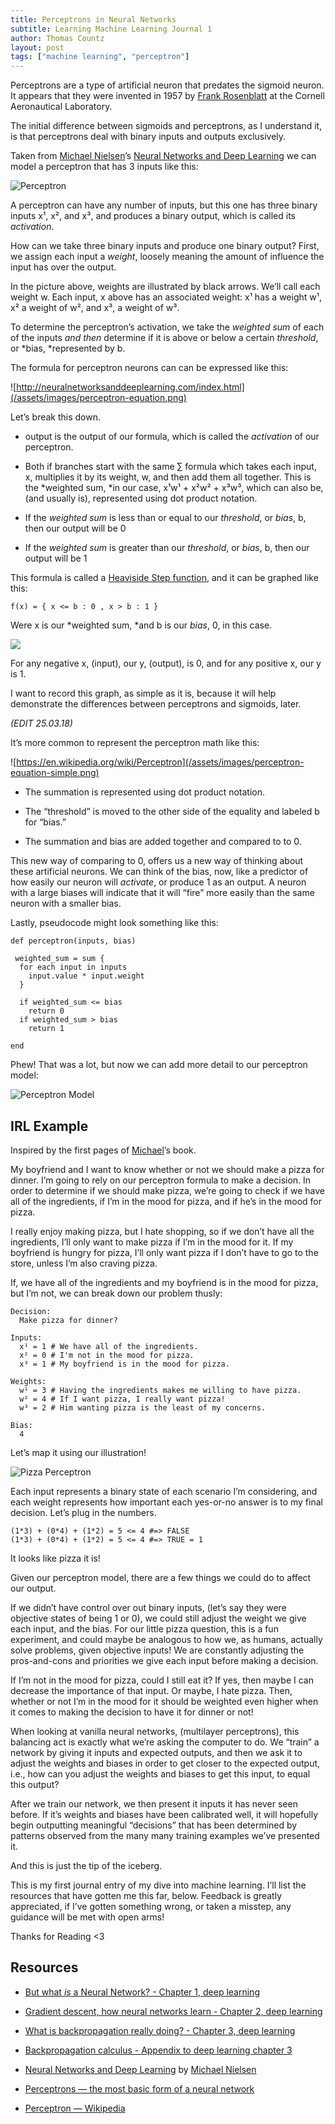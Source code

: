```yaml
---
title: Perceptrons in Neural Networks
subtitle: Learning Machine Learning Journal 1
author: Thomas Countz
layout: post
tags: ["machine learning", "perceptron"]
---
```


Perceptrons are a type of artificial neuron that predates the sigmoid neuron. It appears that they were invented in 1957 by [Frank Rosenblatt](https://en.wikipedia.org/wiki/Frank_Rosenblatt) at the Cornell Aeronautical Laboratory.

The initial difference between sigmoids and perceptrons, as I understand it, is that perceptrons deal with binary inputs and outputs exclusively.

Taken from [Michael Nielsen](http://michaelnielsen.org/)’s [Neural Networks and Deep Learning](http://neuralnetworksanddeeplearning.com/index.html) we can model a perceptron that has 3 inputs like this:

![Perceptron](/assets/images/perceptron-basic.jpeg)

A perceptron can have any number of inputs, but this one has three binary inputs x¹, x², and x³, and produces a binary output, which is called its *activation*.

How can we take three binary inputs and produce one binary output? First, we assign each input a *weight*, loosely meaning the amount of influence the input has over the output.

In the picture above, weights are illustrated by black arrows. We’ll call each weight w. Each input, x above has an associated weight: x¹ has a weight w¹, x² a weight of w², and x³, a weight of w³.

To determine the perceptron’s activation, we take the *weighted sum* of each of the inputs *and then* determine if it is above or below a certain *threshold*, or *bias, *represented by b.

The formula for perceptron neurons can can be expressed like this:

![http://neuralnetworksanddeeplearning.com/index.html](/assets/images/perceptron-equation.png)

Let’s break this down.

* output is the output of our formula, which is called the *activation* of our perceptron.

* Both if branches start with the same ∑ formula which takes each input, x, multiplies it by its weight, w, and then add them all together. This is the *weighted sum, *in our case, x¹w¹ + x²w² + x³w³, which can also be, (and usually is), represented using dot product notation.

* If the *weighted sum* is less than or equal to our *threshold*, or *bias*, b, then our output will be 0

* If the *weighted sum* is greater than our *threshold*, or *bias*, b, then our output will be 1

This formula is called a [Heaviside Step function](https://en.wikipedia.org/wiki/Heaviside_step_function), and it can be graphed like this:

```
f(x) = { x <= b : 0 , x > b : 1 }
```

Were x is our *weighted sum, *and b is our *bias*, 0, in this case.

![](/assets/images/step-function.png)

For any negative x, (input), our y, (output), is 0, and for any positive x, our y is 1.

I want to record this graph, as simple as it is, because it will help demonstrate the differences between perceptrons and sigmoids, later.

*(EDIT 25.03.18)*

It’s more common to represent the perceptron math like this:

![https://en.wikipedia.org/wiki/Perceptron](/assets/images/perceptron-equation-simple.png)

* The summation is represented using dot product notation.

* The “threshold” is moved to the other side of the equality and labeled b for “bias.”

* The summation and bias are added together and compared to to 0.

This new way of comparing to 0, offers us a new way of thinking about these artificial neurons. We can think of the bias, now, like a predictor of how easily our neuron will *activate*, or produce 1 as an output. A neuron with a large biases will indicate that it will “fire” more easily than the same neuron with a smaller bias.

Lastly, pseudocode might look something like this:

```
def perceptron(inputs, bias)

 weighted_sum = sum {
  for each input in inputs
    input.value * input.weight
  }

  if weighted_sum <= bias
    return 0
  if weighted_sum > bias
    return 1

end
```

Phew! That was a lot, but now we can add more detail to our perceptron model:

![Perceptron Model](/assets/images/perceptron-model2.png)

## IRL Example

Inspired by the first pages of [Michael](http://michaelnielsen.org/)’s book.

My boyfriend and I want to know whether or not we should make a pizza for dinner. I’m going to rely on our perceptron formula to make a decision. In order to determine if we should make pizza, we’re going to check if we have all of the ingredients, if I’m in the mood for pizza, and if he’s in the mood for pizza.

I really enjoy making pizza, but I hate shopping, so if we don’t have all the ingredients, I’ll only want to make pizza if I’m in the mood for it. If my boyfriend is hungry for pizza, I’ll only want pizza if I don’t have to go to the store, unless I’m also craving pizza.

If, we have all of the ingredients and my boyfriend is in the mood for pizza, but I’m not, we can break down our problem thusly:

```
Decision:
  Make pizza for dinner?

Inputs:
  x¹ = 1 # We have all of the ingredients.
  x² = 0 # I'm not in the mood for pizza.
  x³ = 1 # My boyfriend is in the mood for pizza.

Weights:
  w¹ = 3 # Having the ingredients makes me willing to have pizza.
  w² = 4 # If I want pizza, I really want pizza!
  w³ = 2 # Him wanting pizza is the least of my concerns.

Bias:
  4
```

Let’s map it using our illustration!

![Pizza Perceptron](/assets/images/pizza-perceptron.png)

Each input represents a binary state of each scenario I’m considering, and each weight represents how important each yes-or-no answer is to my final decision. Let’s plug in the numbers.

```
(1*3) + (0*4) + (1*2) = 5 <= 4 #=> FALSE
(1*3) + (0*4) + (1*2) = 5 <= 4 #=> TRUE = 1
```

It looks like pizza it is!

Given our perceptron model, there are a few things we could do to affect our output.

If we didn’t have control over out binary inputs, (let’s say they were objective states of being 1 or 0), we could still adjust the weight we give each input, and the bias. For our little pizza question, this is a fun experiment, and could maybe be analogous to how we, as humans, actually solve problems, given objective inputs! We are constantly adjusting the pros-and-cons and priorities we give each input before making a decision.

If I’m not in the mood for pizza, could I still eat it? If yes, then maybe I can decrease the importance of that input. Or maybe, I hate pizza. Then, whether or not I’m in the mood for it should be weighted even higher when it comes to making the decision to have it for dinner or not!

When looking at vanilla neural networks, (multilayer perceptrons), this balancing act is exactly what we’re asking the computer to do. We “train” a network by giving it inputs and expected outputs, and then we ask it to adjust the weights and biases in order to get closer to the expected output, i.e., how can you adjust the weights and biases to get this input, to equal this output?

After we train our network, we then present it inputs it has never seen before. If it’s weights and biases have been calibrated well, it will hopefully begin outputting meaningful “decisions” that has been determined by patterns observed from the many many training examples we’ve presented it.

And this is just the tip of the iceberg.

This is my first journal entry of my dive into machine learning. I’ll list the resources that have gotten me this far, below. Feedback is greatly appreciated, if I’ve gotten something wrong, or taken a misstep, any guidance will be met with open arms!

Thanks for Reading <3

## Resources

* [But what *is* a Neural Network? - Chapter 1, deep learning](https://www.youtube.com/watch?v=aircAruvnKk&t=6s)

* [Gradient descent, how neural networks learn - Chapter 2, deep learning](https://www.youtube.com/watch?v=IHZwWFHWa-w)

* [What is backpropagation really doing? - Chapter 3, deep learning](https://www.youtube.com/watch?v=Ilg3gGewQ5U)

* [Backpropagation calculus - Appendix to deep learning chapter 3](https://www.youtube.com/watch?v=tIeHLnjs5U8)

* [Neural Networks and Deep Learning](https://neuralnetworksanddeeplearning.com/index.html) by [Michael Nielsen](http://michaelnielsen.org/)

* [Perceptrons — the most basic form of a neural network](https://appliedgo.net/perceptron/)

* [Perceptron — Wikipedia](https://en.wikipedia.org/wiki/Perceptron)
